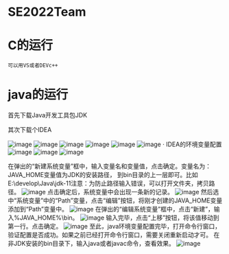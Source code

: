 # SE2022Team


# C的运行
    可以用VS或者DEVc++
# java的运行
首先下载Java开发工具包JDK
   
   其次下载个IDEA
   
   
   ![image](https://user-images.githubusercontent.com/113429909/195344655-123a4acb-3dd1-4695-8a76-47b8fee81670.png)
      ![image](https://user-images.githubusercontent.com/113429909/195344755-1141bff8-e59f-451c-bc2b-674c123938de.png)
      ![image](https://user-images.githubusercontent.com/113429909/195344887-ff35ede4-a99f-4633-a14c-df45cc79e3cc.png)
      ![image](https://user-images.githubusercontent.com/113429909/195344905-a0225029-8777-4424-aea1-0fdb934c2948.png)
      ![image](https://user-images.githubusercontent.com/113429909/195344913-26c07361-3e6d-49cd-8f99-c92cc0821eca.png)
      ![image](https://user-images.githubusercontent.com/113429909/195344933-bdb8aac7-b086-4d5e-8301-27fc7307a254.png)
      · IDEA的环境变量配置
      ![image](https://user-images.githubusercontent.com/113429909/195345369-5b67a5f5-7190-4f7d-ab75-ce22861a49b8.png)
      ![image](https://user-images.githubusercontent.com/113429909/195345775-5b01e285-10fd-4c7d-a4d9-2a93a294bc4f.png)
      ![image](https://user-images.githubusercontent.com/113429909/195345858-b0bfaf0a-576b-4889-928c-98541eaf7911.png)
      
   在弹出的“新建系统变量”框中，输入变量名和变量值，点击确定。变量名为：JAVA_HOME变量值为JDK的安装路径，
    到bin目录的上一层即可。比如E:\develop\Java\jdk-11注意：为防止路径输入错误，可以打开文件夹，拷贝路径。
    ![image](https://user-images.githubusercontent.com/113429909/195346861-282b327c-c144-4d95-9f43-a8fcc12eca72.png)
      点击确定后，系统变量中会出现一条新的记录。
      ![image](https://user-images.githubusercontent.com/113429909/195347026-5ba1f523-75cf-41e1-b0b1-51d8934f064f.png)
      然后选中“系统变量”中的“Path”变量，点击“编辑”按钮，将刚才创建的JAVA_HOME变量添加到“Path”变量中。
      ![image](https://user-images.githubusercontent.com/113429909/195347088-bbab2175-6441-4773-8dfd-ce035cea3a3d.png)
      在弹出的“编辑系统变量”框中，点击“新建”，输入%JAVA_HOME%\bin。
      ![image](https://user-images.githubusercontent.com/113429909/195347152-9e6b8b43-ce37-46e6-89c9-f0b4f8b9542e.png)
      输入完毕，点击“上移”按钮，将该值移动到第一行。点击确定。
      ![image](https://user-images.githubusercontent.com/113429909/195347220-7cd0c09e-a60f-4f98-9680-0f560131712e.png)
      至此，java环境变量配置完毕，打开命令行窗口，验证配置是否成功。如果之前已经打开命令行窗口，需要关闭重新启动才可。
      在非JDK安装的bin目录下，输入java或者javac命令，查看效果。
      ![image](https://user-images.githubusercontent.com/113429909/195347367-576cbed9-37a6-4799-9c68-31db9d5ddb2c.png)














      


      



